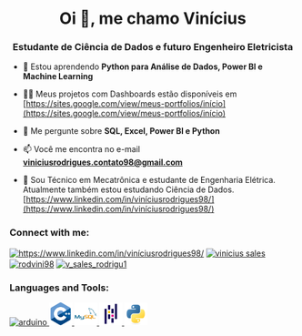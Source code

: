 <h1 align="center">Oi 👋, me chamo Vinícius</h1>
<h3 align="center">Estudante de Ciência de Dados e futuro Engenheiro Eletricista</h3>

- 🌱 Estou aprendendo **Python para Análise de Dados, Power BI e Machine Learning**

- 👨‍💻 Meus projetos com Dashboards estão disponíveis em [https://sites.google.com/view/meus-portfolios/início](https://sites.google.com/view/meus-portfolios/início)

- 💬 Me pergunte sobre **SQL, Excel, Power BI e Python**

- 📫 Você me encontra no e-mail **viniciusrodrigues.contato98@gmail.com**

- 📄 Sou Técnico em Mecatrônica e estudante de Engenharia Elétrica. Atualmente também estou estudando Ciência de Dados. [https://www.linkedin.com/in/viníciusrodrigues98/](https://www.linkedin.com/in/viníciusrodrigues98/)

<h3 align="left">Connect with me:</h3>
<p align="left">
<a href="https://linkedin.com/in/https://www.linkedin.com/in/viníciusrodrigues98/" target="blank"><img align="center" src="https://raw.githubusercontent.com/rahuldkjain/github-profile-readme-generator/master/src/images/icons/Social/linked-in-alt.svg" alt="https://www.linkedin.com/in/viníciusrodrigues98/" height="30" width="40" /></a>
<a href="https://kaggle.com/vinicius sales" target="blank"><img align="center" src="https://raw.githubusercontent.com/rahuldkjain/github-profile-readme-generator/master/src/images/icons/Social/kaggle.svg" alt="vinicius sales" height="30" width="40" /></a>
<a href="https://instagram.com/rodvini98" target="blank"><img align="center" src="https://raw.githubusercontent.com/rahuldkjain/github-profile-readme-generator/master/src/images/icons/Social/instagram.svg" alt="rodvini98" height="30" width="40" /></a>
<a href="https://www.hackerrank.com/viniciusfiles2" target="blank"><img align="center" src="https://raw.githubusercontent.com/rahuldkjain/github-profile-readme-generator/master/src/images/icons/Social/hackerrank.svg" alt="v_sales_rodrigu1" height="30" width="40" /></a>
</p>

<h3 align="left">Languages and Tools:</h3>
<p align="left"> <a href="https://www.arduino.cc/" target="_blank" rel="noreferrer"> <img src="https://cdn.worldvectorlogo.com/logos/arduino-1.svg" alt="arduino" width="40" height="40"/> </a> <a href="https://www.w3schools.com/cpp/" target="_blank" rel="noreferrer"> <img src="https://raw.githubusercontent.com/devicons/devicon/master/icons/cplusplus/cplusplus-original.svg" alt="cplusplus" width="40" height="40"/> </a> <a href="https://www.mysql.com/" target="_blank" rel="noreferrer"> <img src="https://raw.githubusercontent.com/devicons/devicon/master/icons/mysql/mysql-original-wordmark.svg" alt="mysql" width="40" height="40"/> </a> <a href="https://pandas.pydata.org/" target="_blank" rel="noreferrer"> <img src="https://raw.githubusercontent.com/devicons/devicon/2ae2a900d2f041da66e950e4d48052658d850630/icons/pandas/pandas-original.svg" alt="pandas" width="40" height="40"/> </a> <a href="https://www.python.org" target="_blank" rel="noreferrer"> <img src="https://raw.githubusercontent.com/devicons/devicon/master/icons/python/python-original.svg" alt="python" width="40" height="40"/> </a> </p>
